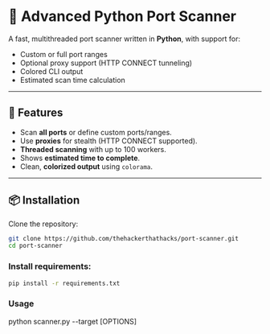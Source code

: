 # 🔎 Advanced Python Port Scanner

A fast, multithreaded port scanner written in **Python**, with support for:
- Custom or full port ranges
- Optional proxy support (HTTP CONNECT tunneling)
- Colored CLI output
- Estimated scan time calculation

---

## 🚀 Features
- Scan **all ports** or define custom ports/ranges.
- Use **proxies** for stealth (HTTP CONNECT supported).
- **Threaded scanning** with up to 100 workers.
- Shows **estimated time to complete**.
- Clean, **colorized output** using `colorama`.

---

## 📦 Installation
Clone the repository:
```bash
git clone https://github.com/thehackerthathacks/port-scanner.git
cd port-scanner
```

### Install requirements:
```bash
pip install -r requirements.txt
```

### Usage
python scanner.py --target <TARGET> [OPTIONS]



